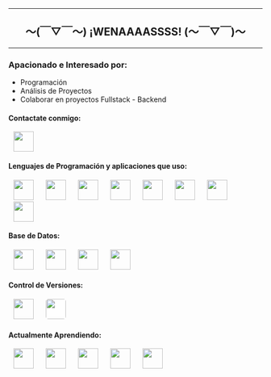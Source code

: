 <header>
<link rel="stylesheet" type='text/css' href="https://cdn.jsdelivr.net/gh/devicons/devicon@latest/devicon.min.css" />
</header>

<hr/>
<h2 align="center" style="font-weight: bold;">〜(￣▽￣〜) ¡WENAAAASSSS! (〜￣▽￣)〜</h2>
<hr/>

<h3>Apacionado e Interesado por:</h3>
<ul>
  <li>Programación</li>
  <li>Análisis de Proyectos</li>
  <li>Colaborar en proyectos Fullstack - Backend</li>
</ul>

<h4>Contactate conmigo:</h4>

<a href="https://www.linkedin.com/in/dayronmauricioojedagutierrez/" target="_blank" rel="noopener noreferrer" style="text-decoration: none;"><img src="https://cdn.jsdelivr.net/gh/devicons/devicon/icons/linkedin/linkedin-original.svg" style="width: 40px; height: 40px; margin: 0 10px;" /></a>

<h4>Lenguajes de Programación y aplicaciones que uso:</h4>
<p align="left">
  <a href="https://es.wikipedia.org/wiki/C_(lenguaje_de_programaci%C3%B3n)" target="_blank" rel="noopener noreferrer" style="text-decoration: none;"><img src="https://cdn.jsdelivr.net/gh/devicons/devicon/icons/c/c-original.svg" style="width: 40px; height: 40px; margin: 0 10px;" /></a>
  <a href="https://es.wikipedia.org/wiki/HTML5" target="_blank" rel="noopener noreferrer" style="text-decoration: none;"><img src="https://cdn.jsdelivr.net/gh/devicons/devicon/icons/html5/html5-original.svg" style="width: 40px; height: 40px; margin: 0 10px;" /></a>
  <a href="https://es.wikipedia.org/wiki/Kotlin_(lenguaje_de_programaci%C3%B3n)" target="_blank" rel="noopener noreferrer" style="text-decoration: none;"><img src="https://cdn.jsdelivr.net/gh/devicons/devicon/icons/kotlin/kotlin-original.svg" style="width: 40px; height: 40px; margin: 0 10px;" /></a>
  <a href="https://es.wikipedia.org/wiki/JavaScript" target="_blank" rel="noopener noreferrer" style="text-decoration: none;"><img src="https://cdn.jsdelivr.net/gh/devicons/devicon/icons/javascript/javascript-original.svg" style="width: 40px; height: 40px; margin: 0 10px;" /></a>
  <a href="https://es.wikipedia.org/wiki/Java_(lenguaje_de_programaci%C3%B3n)" target="_blank" rel="noopener noreferrer" style="text-decoration: none;"><img src="https://cdn.jsdelivr.net/gh/devicons/devicon/icons/java/java-original.svg" style="width: 40px; height: 40px; margin: 0 10px;" /></a>
  <a href="https://es.wikipedia.org/wiki/Bootstrap_(framework)" target="_blank" rel="noopener noreferrer" style="text-decoration: none;"><img src="https://cdn.jsdelivr.net/gh/devicons/devicon/icons/bootstrap/bootstrap-original.svg" style="width: 40px; height: 40px; margin: 0 10px;" /></a>
  <a href="https://es.wikipedia.org/wiki/Angular_(framework)" target="_blank" rel="noopener noreferrer" style="text-decoration: none;"><img src="https://cdn.jsdelivr.net/gh/devicons/devicon/icons/angularjs/angularjs-original.svg" style="width: 40px; height: 40px; margin: 0 10px;" /></a>
  <a href="https://en.wikipedia.org/wiki/Postman_(software)" target="_blank" rel="noopener noreferrer" style="text-decoration: none;"><img src="https://cdn.jsdelivr.net/gh/devicons/devicon/icons/postman/postman-original.svg" style="width: 40px; height: 40px; margin: 0 10px;" /></a>
</p>


<h4>Base de Datos:</h4>
<p align="left">
  <a href="https://es.wikipedia.org/wiki/Microsoft_SQL_Server" target="_blank" rel="noopener noreferrer" style="text-decoration: none;"><img src="https://cdn.jsdelivr.net/gh/devicons/devicon/icons/microsoftsqlserver/microsoftsqlserver-plain.svg" style="width: 40px; height: 40px; margin: 0 10px;" /></a>
  <a href="https://es.wikipedia.org/wiki/MySQL" target="_blank" rel="noopener noreferrer" style="text-decoration: none;"><img src="https://cdn.jsdelivr.net/gh/devicons/devicon/icons/mysql/mysql-original.svg" style="width: 40px; height: 40px; margin: 0 10px;" /></a>
  <a href="https://es.wikipedia.org/wiki/MongoDB" target="_blank" rel="noopener noreferrer" style="text-decoration: none;"><img src="https://cdn.jsdelivr.net/gh/devicons/devicon/icons/mongodb/mongodb-original.svg" style="width: 40px; height: 40px; margin: 0 10px;" /></a>
  <a href="https://es.wikipedia.org/wiki/MariaDB" target="_blank" rel="noopener noreferrer" style="text-decoration: none;"><img src="https://cdn.jsdelivr.net/gh/devicons/devicon/icons/mariadb/mariadb-original.svg" style="width: 40px; height: 40px; margin: 0 10px;" /></a>
</p>


<h4>Control de Versiones:</h4>
<p align="left">
  <a href="https://es.wikipedia.org/wiki/Git" target="_blank" rel="noopener noreferrer" style="text-decoration: none;"><img src="https://cdn.jsdelivr.net/gh/devicons/devicon/icons/git/git-original.svg" style="width: 40px; height: 40px; margin: 0 10px;" /></a>
  <a href="https://es.wikipedia.org/wiki/GitHub" target="_blank" rel="noopener noreferrer" style="text-decoration: none;"><img src="https://cdn.jsdelivr.net/gh/devicons/devicon/icons/github/github-original.svg" style="width: 40px; height: 40px; margin: 0 10px; background-color: white; border-radius: 5px;" /></a>
</p>


<h4>Actualmente Aprendiendo:</h4>
<p align="left">
  <a href="https://es.wikipedia.org/wiki/PHP" target="_blank" rel="noopener noreferrer" style="text-decoration: none;"><img src="https://cdn.jsdelivr.net/gh/devicons/devicon/icons/php/php-original.svg" style="width: 40px; height: 40px; margin: 0 10px;" /></a>
  <a href="https://es.wikipedia.org/wiki/Python" target="_blank" rel="noopener noreferrer" style="text-decoration: none;"><img src="https://cdn.jsdelivr.net/gh/devicons/devicon/icons/python/python-original.svg" style="width: 40px; height: 40px; margin: 0 10px;" /></a>
  <a href="https://es.wikipedia.org/wiki/Arduino" target="_blank" rel="noopener noreferrer" style="text-decoration: none;"><img src="https://cdn.jsdelivr.net/gh/devicons/devicon/icons/arduino/arduino-original.svg" style="width: 40px; height: 40px; margin: 0 10px;" /></a>
  <a href="https://es.wikipedia.org/wiki/Docker_(software)" target="_blank" rel="noopener noreferrer" style="text-decoration: none;"><img src="https://cdn.jsdelivr.net/gh/devicons/devicon/icons/docker/docker-original.svg" style="width: 40px; height: 40px; margin: 0 10px;" /></a>
  <a href="https://es.wikipedia.org/wiki/C%2B%2B" target="_blank" rel="noopener noreferrer" style="text-decoration: none;"><img src="https://cdn.jsdelivr.net/gh/devicons/devicon/icons/cplusplus/cplusplus-original.svg" style="width: 40px; height: 40px; margin: 0 10px;" /></a>
</p>
